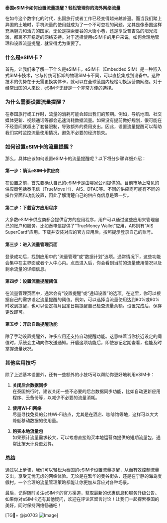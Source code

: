 **泰国eSIM卡如何设置流量提醒？轻松管理你的海外网络流量**

在如今这个数字化的时代，出国旅行或者工作已经变得越来越普遍。而当我们踏上异国的土地时，手机流量的使用就成为了一个不可忽视的问题。尤其是像泰国这样充满魅力和活力的国家，无论是探索曼谷的大街小巷，还是享受普吉岛的阳光海滩，都离不开稳定的网络支持。对于选择使用eSIM卡的用户来说，如何合理地管理和设置流量提醒，就显得尤为重要了。

### **什么是eSIM卡？**
首先，让我们来了解一下什么是eSIM卡。eSIM卡（Embedded SIM）是一种嵌入式SIM卡技术，它与传统可拆卸的物理SIM卡不同，可以直接集成到设备中。这种技术的优势在于无需更换实体卡，就可以在全球范围内轻松切换运营商网络。对于经常出国的人来说，eSIM卡无疑是一个非常方便的选择。

### **为什么需要设置流量提醒？**
在泰国旅行或工作时，流量的消耗可能会超出我们的预期。例如，导航地图、社交媒体更新、视频通话等都会迅速消耗数据流量。如果没有提前做好规划，很可能在不经意间就超出了套餐限制，导致额外的费用支出。因此，设置流量提醒可以帮助我们实时监控流量使用情况，避免不必要的经济损失。

### **如何设置eSIM卡的流量提醒？**
那么，具体应该如何设置eSIM卡的流量提醒呢？以下将分步骤详细介绍：

#### **第一步：确认eSIM卡供应商**
在设置之前，首先要确认自己的eSIM卡是由哪家公司提供的。目前市场上常见的供应商包括泰电信（TrueMove H）、AIS、DTAC等。不同的供应商可能有不同的操作界面和功能设置，因此了解清楚自己的供应商信息是第一步。

#### **第二步：下载官方应用程序**
大多数eSIM卡供应商都会提供官方的应用程序，用户可以通过这些应用来管理自己的账户和服务。比如泰电信提供了“TrueMoney Wallet”应用，AIS则有“AIS SuperCard”应用。下载并安装对应的官方应用后，按照提示登录自己的账号。

#### **第三步：进入流量管理页面**
登录成功后，找到应用中的“流量管理”或“数据计划”选项。通常情况下，这些功能会集中在主界面或者个人中心内。点击进入后，你会看到当前的流量使用情况以及剩余流量的详细信息。

#### **第四步：设置流量提醒阈值**
在流量管理页面中，通常会有“设置提醒”或“通知设置”的选项。在这里，你可以根据自己的需求设定流量提醒的阈值。例如，可以选择当流量使用达到80%或90%时收到提醒，也可以设定每月固定日期提醒自己检查流量余额。设置完成后，保存更改即可。

#### **第五步：开启自动提醒功能**
除了手动设置提醒外，许多应用还支持自动提醒功能。这意味着当你接近设定的阈值时，系统会主动向你发送通知。开启这项功能后，即使忘记定期查看，也能及时掌握流量状况。

### **其他实用技巧**
除了上述基本设置外，还有一些额外的小技巧可以帮助你更好地利用eSIM卡：

1. **关闭后台数据同步**  
   在泰国旅行时，建议关闭一些不必要的后台数据同步功能，比如自动更新应用程序、云备份等，以减少不必要的流量消耗。

2. **使用Wi-Fi网络**  
   尽量寻找免费的公共Wi-Fi热点，尤其是在酒店、咖啡馆等地，这样可以大大降低移动数据的使用量。

3. **购买本地流量包**  
   如果预计流量需求较大，可以考虑直接购买本地运营商提供的短期流量包，通常比按天计费更划算。

### **总结**
通过以上步骤，我们可以轻松为泰国的eSIM卡设置流量提醒，从而有效控制流量支出，享受无忧无虑的网络体验。无论是在繁华的曼谷街头，还是在宁静的海岛度假村，一个合理的流量管理策略都能让你更加从容应对各种场景。

最后，记得随时关注eSIM卡的官方渠道，获取最新的优惠信息和服务升级公告。如果你对eSIM卡还有其他疑问，欢迎在评论区留言讨论！让我们一起探索泰国的美好，同时保持网络畅通吧！

[TG💪+ @jx0703 ![Image](https://github.com/user-attachments/assets/dbca1d08-cadb-493c-b0ec-ad6f7a83f270)]